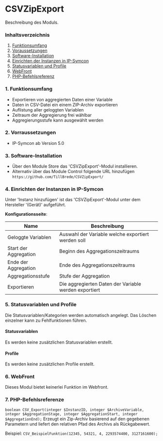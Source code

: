 # CSVZipExport
Beschreibung des Moduls.

### Inhaltsverzeichnis

1. [Funktionsumfang](#1-funktionsumfang)
2. [Voraussetzungen](#2-voraussetzungen)
3. [Software-Installation](#3-software-installation)
4. [Einrichten der Instanzen in IP-Symcon](#4-einrichten-der-instanzen-in-ip-symcon)
5. [Statusvariablen und Profile](#5-statusvariablen-und-profile)
6. [WebFront](#6-webfront)
7. [PHP-Befehlsreferenz](#7-php-befehlsreferenz)

### 1. Funktionsumfang

* Exportieren von aggregierten Daten einer Variable
* Daten in CSV-Datei ein einem ZIP-Archiv exportieren
* Auflistung aller geloggten Variablen
* Zeitraum der Aggregierung frei wählbar
* Aggregierungsstufe kann ausgewählt werden

### 2. Vorraussetzungen

- IP-Symcon ab Version 5.0

### 3. Software-Installation

* Über den Module Store das 'CSVZipExport'-Modul installieren.
* Alternativ über das Module Control folgende URL hinzufügen `https://github.com/TillBrede/CSVZipExport/`

### 4. Einrichten der Instanzen in IP-Symcon

 Unter 'Instanz hinzufügen' ist das 'CSVZipExport'-Modul unter dem Hersteller '(Gerät)' aufgeführt.

__Konfigurationsseite__:

Name                  | Beschreibung
----------------------| ------------------
Geloggte Variablen    | Auswahl der Variable welche exportiert werden soll
Start der Aggregation | Beginn des Aggregationszeitraums
Ende der Aggregation  | Ende des Aggregationszeitraums
Aggregationsstufe     | Stufe der Aggregation 
Exportieren           | Die aggregierten Daten der Variable werden exportiert

### 5. Statusvariablen und Profile

Die Statusvariablen/Kategorien werden automatisch angelegt. Das Löschen einzelner kann zu Fehlfunktionen führen.

#### Statusvariablen

Es werden keine zusätzlichen Statusvariablen erstellt.

#### Profile
Es werden keine zusätzlichen Profile erstellt.

### 6. WebFront

Dieses Modul bietet keinerlei Funktion im Webfront.

### 7. PHP-Befehlsreferenze

`boolean CSV_Export(integer $InstanzID, integer $ArchiveVariable, integer $AggregationStage, integer $AggregationStart, integer $AggregationEnd);`
Erzeugt ein Zip-Archiv basierend auf den gegebenen Parametern und liefert den relativen Pfad des Archivs als Rückgabewert.

Beispiel:
`CSV_BeispielFunktion(12345, 54321, 4, 2293574400, 3127161600);`